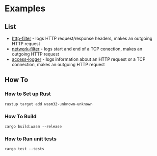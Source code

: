 # Examples

## List

* [http-filter](./http-filter) - logs HTTP request/response headers, makes an outgoing HTTP request
* [network-filter](./network-filter/) - logs start and end of a TCP conection, makes an outgoing HTTP request
* [access-logger](./access-logger) - logs information about an HTTP request or a TCP connection, makes an outgoing HTTP request

## How To

### How to Set up Rust

```shell
rustup target add wasm32-unknown-unknown
```

### How To Build

```shell
cargo build:wasm --release
```

### How to Run unit tests

```shell
cargo test --tests
```
